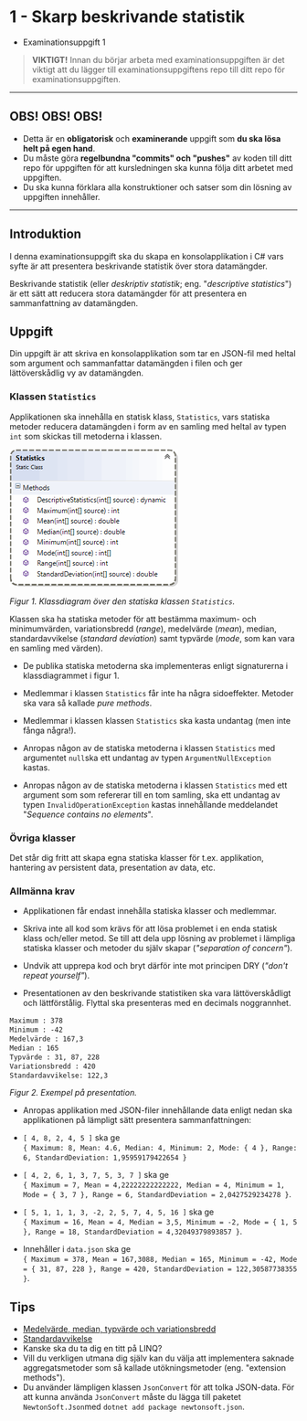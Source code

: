 # 1 - Skarp beskrivande statistik

- Examinationsuppgift 1

> __VIKTIGT!__ Innan du börjar arbeta med examinationsuppgiften är det viktigt att du lägger till examinationsuppgiftens repo till ditt repo för examinationsuppgiften.

***

## OBS! OBS! OBS!

- Detta är en **obligatorisk** och **examinerande** uppgift som **du ska lösa helt på egen hand**.
- Du måste göra **regelbundna "commits" och "pushes"** av koden till ditt repo för uppgiften för att kursledningen ska kunna följa ditt arbetet med uppgiften.
- Du ska kunna förklara alla konstruktioner och satser som din lösning av uppgiften innehåller.

***

## Introduktion

I denna examinationsuppgift ska du skapa en konsolapplikation i C# vars syfte är att presentera beskrivande statistik över stora datamängder.

Beskrivande statistik (eller _deskriptiv statistik_; eng. "_descriptive statistics_") är ett sätt att reducera stora datamängder för att presentera en sammanfattning av datamängden.

## Uppgift

Din uppgift är att skriva en konsolapplikation som tar en JSON-fil med heltal som argument och sammanfattar datamängden i filen och ger lättöverskådlig vy av datamängden.

### Klassen `Statistics`

Applikationen ska innehålla en statisk klass, `Statistics`, vars statiska metoder reducera datamängden i form av en samling med heltal av typen `int` som skickas till metoderna i klassen.

![Klassdiagram](.readme/statistics-class.gif)

_Figur 1. Klassdiagram över den statiska klassen <code>Statistics</code>._

Klassen ska ha statiska metoder för att bestämma maximum- och minimumvärden, variationsbredd (_range_), medelvärde (_mean_), median, standardavvikelse (_standard deviation_) samt typvärde (_mode_, som kan vara en samling med värden).

- De publika statiska metoderna ska implementeras enligt signaturerna i klassdiagrammet i figur 1.

- Medlemmar i klassen `Statistics` får inte ha några sidoeffekter. Metoder ska vara så kallade _pure methods_.

- Medlemmar i klassen klassen `Statistics` ska kasta undantag (men inte fånga några!).

- Anropas någon av de statiska metoderna i klassen `Statistics` med argumentet `null`ska ett undantag av typen `ArgumentNullException` kastas.

- Anropas någon av de statiska metoderna i klassen `Statistics` med ett argument som som refererar till en tom samling, ska ett undantag av typen `InvalidOperationException` kastas innehållande meddelandet "_Sequence contains no elements_".

### Övriga klasser

Det står dig fritt att skapa egna statiska klasser för t.ex. applikation, hantering av persistent data, presentation av data, etc.

### Allmänna krav

- Applikationen får endast innehålla statiska klasser och medlemmar.

- Skriva inte all kod som krävs för att lösa problemet i en enda statisk klass och/eller metod. Se till att dela upp lösning av problemet i lämpliga statiska klasser och metoder du själv skapar (_"separation of concern"_).

- Undvik att upprepa kod och bryt därför inte mot principen DRY (_"don't repeat yourself"_).

- Presentationen av den beskrivande statistiken ska vara lättöverskådligt och lättförstålig. Flyttal ska presenteras med en decimals noggrannhet.

```shell
Maximum : 378
Minimum : -42
Medelvärde : 167,3
Median : 165
Typvärde : 31, 87, 228
Variationsbredd : 420
Standardavvikelse: 122,3
```

_Figur 2. Exempel på presentation._

- Anropas applikation med JSON-filer innehållande data enligt nedan ska applikationen på lämpligt sätt presentera sammanfattningen:

- `[ 4, 8, 2, 4, 5 ]` ska ge <br />`{ Maximum: 8, Mean: 4.6, Median: 4, Minimum: 2, Mode: { 4 }, Range: 6, StandardDeviation: 1,95959179422654 }`

- `[ 4, 2, 6, 1, 3, 7, 5, 3, 7 ]` ska ge <br />`{ Maximum = 7, Mean = 4,22222222222222, Median = 4, Minimum = 1, Mode = { 3, 7 }, Range = 6, StandardDeviation = 2,0427529234278 }`.

- `[ 5, 1, 1, 1, 3, -2, 2, 5, 7, 4, 5, 16 ]` ska ge <br />`{ Maximum = 16, Mean = 4, Median = 3,5, Minimum = -2, Mode = { 1, 5 }, Range = 18, StandardDeviation = 4,32049379893857 }`.

- Innehåller i `data.json` ska ge <br />`{ Maximum = 378, Mean = 167,3088, Median = 165, Minimum = -42, Mode = { 31, 87, 228 }, Range = 420, StandardDeviation = 122,30587738355 }`.

## Tips

- [Medelvärde, median, typvärde och variationsbredd](http://www.matteboken.se/lektioner/matte-1/sannolikhet-och-statistik/medelvarde-median-typvarde-och-variationsbredd)
- [Standardavvikelse](http://www.matteboken.se/lektioner/matte-2/statistik/standardavvikelse)
- Kanske ska du ta dig en titt på LINQ?
- Vill du verkligen utmana dig själv kan du välja att implementera saknade aggregatsmetoder som så kallade utökningsmetoder (eng. "extension methods").
- Du använder lämpligen klassen `JsonConvert` för att tolka JSON-data. För att kunna använda `JsonConvert` måste du lägga till paketet `NewtonSoft.Json`med `dotnet add package newtonsoft.json`.
